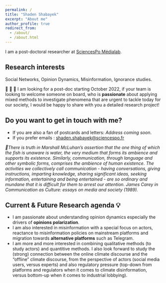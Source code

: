 ```yaml
---
permalink: /
title: "Shaden Shabayek"
excerpt: "About me"
author_profile: true
redirect_from: 
  - /about/
  - /about.html
---
```


I am a post-doctoral researcher at [SciencesPo Médialab](https://medialab.sciencespo.fr/en/).

Research interests
--
Social Networks, Opinion Dynamics, Misinformation, Ignorance studies. 

:mega: :memo: :flashlight: I am looking for a post-doc starting October 2022, if your team is looking to welcome someone on board, who is **passionate** about applying mixed methods to investigate phenomena that are urgent to tackle today for our society, I would be happy to share with you a detailed research project! 


Do you want to get in touch with me?
--
* If you are also a fan of postcards and letters: *Address coming soon*.
* If you prefer emails : shaden.shabayek@sciencespo.fr



*:open_book:There is truth in Marshall McLuhan’s assertion that the one thing of which the fish is unaware is water, the very medium that forms its ambience and supports its existence. Similarly, communication, through language and other symbolic forms, comprises the ambience of human existence. The activities we collectively call communication - having conversations, giving instructions, imparting knowledge, sharing significant ideas, seeking information, entertaining and being entertained - are so ordinary and mundane that it is difficult for them to arrest our attention. James Carey in Communication as Culture: essays on media and society (1989).*

Current & Future Research agenda :bulb:
-- 

* I am passionate about understanding opinion dynamics especially the drivers of **opinions polarization**. 
* I am also interested in misinformation with a special focus on actors, reactance to misinformation policies on mainstream platforms and migration towards **alternative platforms** such as Telegram. 
* I am more and more interested in combining qualitative methods (to study actors) and quantitive methods. I also look forward to study the (strong) connection between the online climate discourse and the “offline” climate discourse, from the perspective of actors (social media users, versus experts) and also regulatory pressure (top-down from platforms and regulators when it comes to climate disinformation, versus bottom-up when it comes to industrial lobbying).
